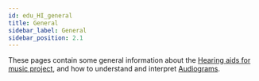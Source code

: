 ```yaml
---
id: edu_HI_general
title: General
sidebar_label: General
sidebar_position: 2.1
---
```


<!-- 
- Bit about intro to hearing loss
- state the obvious stuff: frequency smearing, loss of loudness etc
- talk about how hearing loss is complex and different, lots of different types (Aural diversity links)
-->




These pages contain some general information about the [Hearing aids for music project](edu_HI_HAFM.md), and how to understand and interpret [Audiograms](edu_audiograms.md).